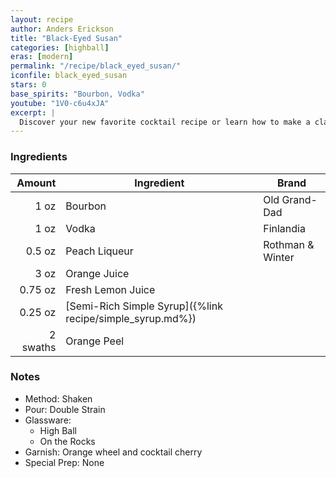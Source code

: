 ```yaml
---
layout: recipe
author: Anders Erickson
title: "Black-Eyed Susan"
categories: [highball]
eras: [modern]
permalink: "/recipe/black_eyed_susan/"
iconfile: black_eyed_susan
stars: 0
base_spirits: "Bourbon, Vodka"
youtube: "1V0-c6u4xJA"
excerpt: |
  Discover your new favorite cocktail recipe or learn how to make a classic drink—like the Old Fashioned, mojito, or White Russian—right at home.
---
```


### Ingredients

|   Amount | Ingredient                                                | Brand            |
| -------: | --------------------------------------------------------- | ---------------- |
|     1 oz | Bourbon                                                   | Old Grand-Dad    |
|     1 oz | Vodka                                                     | Finlandia        |
|   0.5 oz | Peach Liqueur                                             | Rothman & Winter |
|     3 oz | Orange Juice                                              |
|  0.75 oz | Fresh Lemon Juice                                         |
|  0.25 oz | [Semi-Rich Simple Syrup]({%link recipe/simple_syrup.md%}) |
| 2 swaths | Orange Peel                                               |

### Notes

- Method: Shaken
- Pour: Double Strain
- Glassware:
  - High Ball
  - On the Rocks
- Garnish: Orange wheel and cocktail cherry
- Special Prep: None
